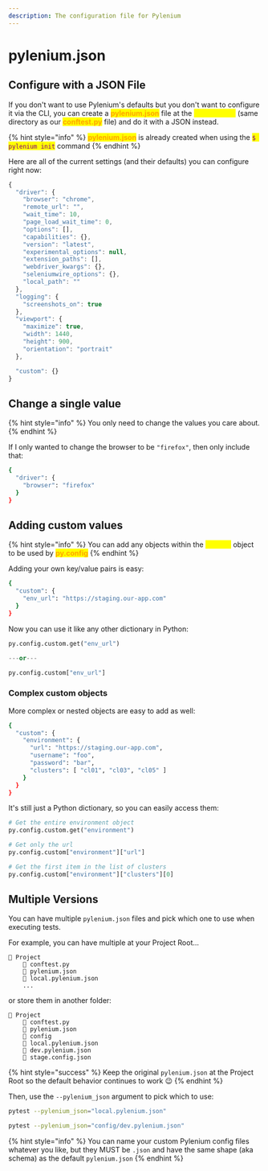 ```yaml
---
description: The configuration file for Pylenium
---
```


# pylenium.json

## Configure with a JSON File

If you don't want to use Pylenium's defaults but you don't want to configure it via the CLI, you can create a <mark style="color:orange;">**pylenium.json**</mark> file at the <mark style="color:yellow;">**Project Root**</mark> (same directory as our <mark style="color:orange;">**conftest.py**</mark> file) and do it with a JSON instead.

{% hint style="info" %}
<mark style="color:orange;">**pylenium.json**</mark> is already created when using the <mark style="color:purple;">`$ pylenium init`</mark> command
{% endhint %}

Here are all of the current settings (and their defaults) you can configure right now:

```javascript
{
  "driver": {
    "browser": "chrome",
    "remote_url": "",
    "wait_time": 10,
    "page_load_wait_time": 0,
    "options": [],
    "capabilities": {},
    "version": "latest",
    "experimental_options": null,
    "extension_paths": [],
    "webdriver_kwargs": {},
    "seleniumwire_options": {},
    "local_path": ""
  },
  "logging": {
    "screenshots_on": true
  },
  "viewport": {
    "maximize": true,
    "width": 1440,
    "height": 900,
    "orientation": "portrait"
  },

  "custom": {}
}

```

## Change a single value

{% hint style="info" %}
You only need to change the values you care about.
{% endhint %}

If I only wanted to change the browser to be `"firefox"`, then only include that:

```bash
{
  "driver": {
    "browser": "firefox"
  }
}
```

## Adding custom values

{% hint style="info" %}
You can add any objects within the <mark style="color:yellow;">**custom**</mark> object to be used by <mark style="color:orange;">**py.config**</mark>
{% endhint %}

Adding your own key/value pairs is easy:

```bash
{
  "custom": {
    "env_url": "https://staging.our-app.com"
  }
}
```

Now you can use it like any other dictionary in Python:

```python
py.config.custom.get("env_url")

---or---

py.config.custom["env_url"]
```

### Complex custom objects

More complex or nested objects are easy to add as well:

```bash
{
  "custom": {
    "environment": {
      "url": "https://staging.our-app.com",
      "username": "foo",
      "password": "bar",
      "clusters": [ "cl01", "cl03", "cl05" ]
    }
  }
}
```

It's still just a Python dictionary, so you can easily access them:

```python
# Get the entire environment object
py.config.custom.get("environment")

# Get only the url
py.config.custom["environment"]["url"]

# Get the first item in the list of clusters
py.config.custom["environment"]["clusters"][0]
```

## Multiple Versions

You can have multiple `pylenium.json` files and pick which one to use when executing tests.

For example, you can have multiple at your Project Root...

```
📂 Project
    📃 conftest.py
    📃 pylenium.json
    📃 local.pylenium.json
    ...
```

or store them in another folder:

```
📂 Project
    📃 conftest.py
    📃 pylenium.json
    📂 config
	📃 local.pylenium.json
	📃 dev.pylenium.json
	📃 stage.config.json
```

{% hint style="success" %}
Keep the original `pylenium.json` at the Project Root so the default behavior continues to work 😉
{% endhint %}



Then, use the `--pylenium_json` argument to pick which to use:

```bash
pytest --pylenium_json="local.pylenium.json"

pytest --pylenium_json="config/dev.pylenium.json"
```

{% hint style="info" %}
You can name your custom Pylenium config files whatever you like, but they MUST be `.json` and have the same shape (aka schema) as the default `pylenium.json`
{% endhint %}


